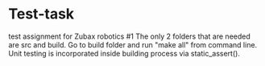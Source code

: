 # Test-task
test assignment for Zubax robotics #1
The only 2 folders that are needed are src and build. 
Go to build folder and run "make all" from command line.
Unit testing is incorporated inside building process via static_assert().
